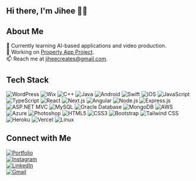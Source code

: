 ## Hi there, I'm Jihee 👋🏻

## About Me
🌱 Currently learning AI-based applications and video production. <br/>
🔭 Working on [Property App Project](https://github.com/jihee00/property-app). <br/>
📫 Reach me at [jiheecreates@gmail.com](mailto:jiheecreates@gmail.com). <br/>

## Tech Stack
![WordPress](https://img.shields.io/badge/-WordPress-333333?style=flat&logo=wordpress&logoColor=white)
![Wix](https://img.shields.io/badge/-Wix-333333?style=flat&logo=wix&logoColor=white)
![C++](https://img.shields.io/badge/-C++-333333?style=flat&logo=cplusplus) 
![Java](https://img.shields.io/badge/-Java-333333?style=flat&logo=java) 
![Android](https://img.shields.io/badge/-Android-333333?style=flat&logo=android) 
![Swift](https://img.shields.io/badge/-Swift-333333?style=flat&logo=swift) 
![iOS](https://img.shields.io/badge/-iOS-333333?style=flat&logo=apple) 
![JavaScript](https://img.shields.io/badge/-JavaScript-333333?style=flat&logo=javascript) 
![TypeScript](https://img.shields.io/badge/-TypeScript-333333?style=flat&logo=typescript) 
![React](https://img.shields.io/badge/-React-333333?style=flat&logo=react) 
![Next.js](https://img.shields.io/badge/-Next.js-333333?style=flat&logo=nextdotjs) 
![Angular](https://img.shields.io/badge/-Angular-333333?style=flat&logo=angular) 
![Node.js](https://img.shields.io/badge/-Node.js-333333?style=flat&logo=nodejs) 
![Express.js](https://img.shields.io/badge/-Express.js-333333?style=flat&logo=express) 
![ASP.NET MVC](https://img.shields.io/badge/-ASP.NET%20MVC-333333?style=flat&logo=dotnet) 
![MySQL](https://img.shields.io/badge/-MySQL-333333?style=flat&logo=mysql) 
![Oracle Database](https://img.shields.io/badge/-Oracle%20Database-333333?style=flat&logo=oracle) 
![MongoDB](https://img.shields.io/badge/-MongoDB-333333?style=flat&logo=mongodb) 
![AWS](https://img.shields.io/badge/-AWS-333333?style=flat&logo=amazonaws) 
![Azure](https://img.shields.io/badge/-Azure-333333?style=flat&logo=azure) 
![Photoshop](https://img.shields.io/badge/-Photoshop-333333?style=flat&logo=adobephotoshop)
![HTML5](https://img.shields.io/badge/-HTML5-333333?style=flat&logo=html5) 
![CSS3](https://img.shields.io/badge/-CSS3-333333?style=flat&logo=css3) 
![Bootstrap](https://img.shields.io/badge/-Bootstrap-333333?style=flat&logo=bootstrap) 
![Tailwind CSS](https://img.shields.io/badge/-Tailwind%20CSS-333333?style=flat&logo=tailwindcss) 
![Heroku](https://img.shields.io/badge/-Heroku-333333?style=flat&logo=heroku) 
![Vercel](https://img.shields.io/badge/-Vercel-333333?style=flat&logo=vercel) 
![Linux](https://img.shields.io/badge/-Linux-333333?style=flat&logo=linux)

## Connect with Me
[![Portfolio](https://img.shields.io/badge/Portfolio-4CAF50.svg?logo=appveyor&logoColor=white)](https://jihee.net) <br/>
[![Instagram](https://img.shields.io/badge/Instagram-%23E4405F.svg?logo=Instagram&logoColor=white)](https://www.instagram.com/j._.creates) <br/>
[![LinkedIn](https://img.shields.io/badge/LinkedIn-%230077B5.svg?logo=linkedin&logoColor=white)](https://www.linkedin.com/in/jihee-kim-8332731a9/) <br/>
[![Gmail](https://img.shields.io/badge/-Gmail-red?style=flat-square&logo=gmail&logoColor=white&link)](mailto:jiheecreates@gmail.com) <br/>
